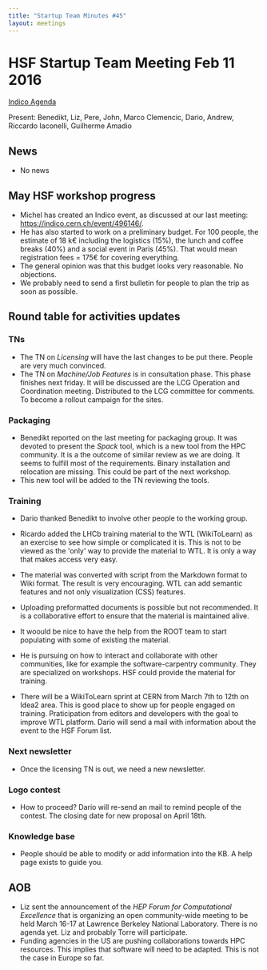 ```yaml
---
title: "Startup Team Minutes #45"
layout: meetings
---
```


# HSF Startup Team Meeting Feb 11 2016

[Indico Agenda](https://indico.cern.ch/event/496336/)

Present: Benedikt, Liz, Pere, John, Marco Clemencic, Dario, Andrew, Riccardo
Iaconelli, Guilherme Amadio

## News

- No news

## May HSF workshop progress

- Michel has created an Indico event, as discussed at our last meeting:
  https://indico.cern.ch/event/496146/.
- He has also started to work on a preliminary budget. For 100 people, the
  estimate of 18 k€ including the logistics (15%), the lunch and coffee breaks
  (40%) and a social event in Paris (45%). That would mean registration fees =
  175€ for covering everything.
- The general opinion was that this budget looks very reasonable. No objections.
- We probably need to send a first bulletin for people to plan the trip as soon
  as possible.

## Round table for activities updates

### TNs

- The TN on _Licensing_ will have the last changes to be put there. People are
  very much convinced.
- The TN on _Machine/Job Features_ is in consultation phase. This phase finishes
  next friday. It will be discussed are the LCG Operation and Coordination
  meeting. Distributed to the LCG committee for comments. To become a rollout
  campaign for the sites.

### Packaging

- Benedikt reported on the last meeting for packaging group. It was devoted to
  present the _Spack_ tool, which is a new tool from the HPC community. It is a
  the outcome of similar review as we are doing. It seems to fulfill most of the
  requirements. Binary installation and relocation are missing. This could be
  part of the next workshop.
- This new tool will be added to the TN reviewing the tools.

### Training

- Dario thanked Benedikt to involve other people to the working group.
- Ricardo added the LHCb training material to the WTL (WikiToLearn) as an
  exercise to see how simple or complicated it is. This is not to be viewed as
  the 'only' way to provide the material to WTL. It is only a way that makes
  access very easy.
- The material was converted with script from the Markdown format to Wiki
  format. The result is very encouraging. WTL can add semantic features and not
  only visualization (CSS) features.
- Uploading preformatted documents is possible but not recommended. It is a
  collaborative effort to ensure that the material is maintained alive.
- It woould be nice to have the help from the ROOT team to start populating with
  some of existing the material.
- He is pursuing on how to interact and collaborate with other communities, like
  for example the software-carpentry community. They are specialized on
  workshops. HSF could provide the material for training.

- There will be a WikiToLearn sprint at CERN from March 7th to 12th on Idea2
  area. This is good place to show up for people engaged on training.
  Praticipation from editors and developers with the goal to improve WTL
  platform. Dario will send a mail with information about the event to the HSF
  Forum list.

### Next newsletter

- Once the licensing TN is out, we need a new newsletter.

### Logo contest

- How to proceed? Dario will re-send an mail to remind people of the contest.
  The closing date for new proposal on April 18th.

### Knowledge base

- People should be able to modify or add information into the KB. A help page
  exists to guide you.

## AOB

- Liz sent the announcement of the _HEP Forum for Computational Excellence_ that
  is organizing an open community-wide meeting to be held March 16-17 at
  Lawrence Berkeley National Laboratory. There is no agenda yet. Liz and
  probably Torre will participate.
- Funding agencies in the US are pushing collaborations towards HPC resources.
  This implies that software will need to be adapted. This is not the case in
  Europe so far.

